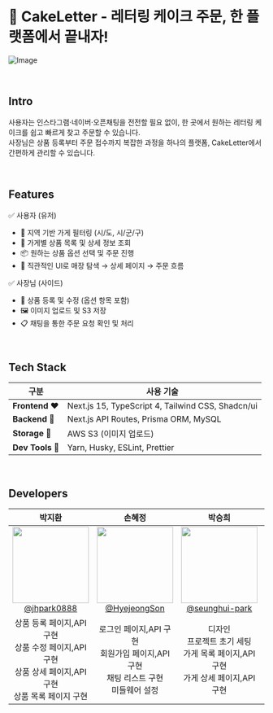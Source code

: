 # 🎂 CakeLetter - 레터링 케이크 주문, 한 플랫폼에서 끝내자!

![Image](https://github.com/user-attachments/assets/c5cb552a-a875-4647-9007-2c608380f256)

<br>

## Intro

사용자는 인스타그램·네이버·오픈채팅을 전전할 필요 없이, 한 곳에서 원하는 레터링 케이크를 쉽고 빠르게 찾고 주문할 수 있습니다.  
사장님은 상품 등록부터 주문 접수까지 복잡한 과정을 하나의 플랫폼, CakeLetter에서 간편하게 관리할 수 있습니다.

<br>

## Features

✅ 사용자 (유저)
+ 🔎 지역 기반 가게 필터링 (시/도, 시/군/구)
+ 🧁 가게별 상품 목록 및 상세 정보 조회
+ 📦 원하는 상품 옵션 선택 및 주문 진행
+ 🧭 직관적인 UI로 매장 탐색 → 상세 페이지 → 주문 흐름

✅ 사장님 (사이드)
+ 🧾 상품 등록 및 수정 (옵션 항목 포함)
+ 🖼 이미지 업로드 및 S3 저장
+ 📋 채팅을 통한 주문 요청 확인 및 처리

<br>

## Tech Stack
| 구분                 | 사용 기술                                         |
| ------------------ | ----------------------------------------------- |
| **Frontend ❤️**       | Next.js 15, TypeScript 4, Tailwind CSS, Shadcn/ui|
| **Backend 🧡**        | Next.js API Routes, Prisma ORM, MySQL|
| **Storage 💛**        | AWS S3 (이미지 업로드)|
| **Dev Tools 💚**      | Yarn, Husky, ESLint, Prettier|

<br>

## Developers

<div align="center">

| **박지환** | **손혜정** | **박승희** | **김효준** |
| :------: |  :------: | :------: | :------: |
| [<img src="https://avatars.githubusercontent.com/u/77378301?v=4" height=150 width=150> <br/> @jhpark0888](https://github.com/jhpark0888) | [<img src="https://avatars.githubusercontent.com/u/74630428?v=4" height=150 width=150> <br/> @HyejeongSon](https://github.com/HyejeongSon) | [<img src="https://avatars.githubusercontent.com/u/159995296?v=4" height=150 width=150> <br/> @seunghui-park](https://github.com/seunghui-park) | [<img src="https://avatars.githubusercontent.com/u/66195226?v=4" height=150 width=150> <br/> @Hyo-joon](https://github.com/Hyo-joon) |
|상품 등록 페이지,API 구현<br>상품 수정 페이지,API 구현<br>상품 상세 페이지,API 구현<br>상품 목록 페이지 구현|로그인 페이지,API 구현<br>회원가입 페이지,API 구현<br>채팅 리스트 구현<br>미들웨어 설정|디자인<br>프로젝트 초기 세팅<br>가게 목록 페이지,API 구현<br>가게 상세 페이지,API구현|채팅 페이지 구현<br>채팅 기능 구현<br>발표 자료 제작|
</div>
